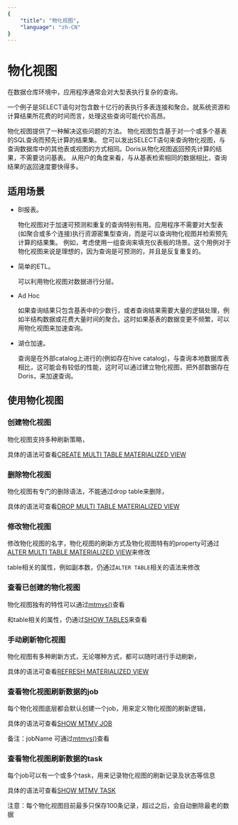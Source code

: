 ```yaml
---
{
    "title": "物化视图",
    "language": "zh-CN"
}
---
```


<!--
Licensed to the Apache Software Foundation (ASF) under one
or more contributor license agreements.  See the NOTICE file
distributed with this work for additional information
regarding copyright ownership.  The ASF licenses this file
to you under the Apache License, Version 2.0 (the
"License"); you may not use this file except in compliance
with the License.  You may obtain a copy of the License at

  http://www.apache.org/licenses/LICENSE-2.0

Unless required by applicable law or agreed to in writing,
software distributed under the License is distributed on an
"AS IS" BASIS, WITHOUT WARRANTIES OR CONDITIONS OF ANY
KIND, either express or implied.  See the License for the
specific language governing permissions and limitations
under the License.
-->

# 物化视图

在数据仓库环境中，应用程序通常会对大型表执行复杂的查询。

一个例子是SELECT语句对包含数十亿行的表执行多表连接和聚合。就系统资源和计算结果所花费的时间而言，处理这些查询可能代价高昂。

物化视图提供了一种解决这些问题的方法。
物化视图包含基于对一个或多个基表的SQL查询而预先计算的结果集。
您可以发出SELECT语句来查询物化视图，与查询数据库中的其他表或视图的方式相同。Doris从物化视图返回预先计算的结果，不需要访问基表。
从用户的角度来看，与从基表检索相同的数据相比，查询结果的返回速度要快得多。

## 适用场景

- BI报表。

  物化视图对于加速可预测和重复的查询特别有用。应用程序不需要对大型表(如聚合或多个连接)执行资源密集型查询，而是可以查询物化视图并检索预先计算的结果集。
  例如，考虑使用一组查询来填充仪表板的场景。这个用例对于物化视图来说是理想的，因为查询是可预测的，并且是反复重复的。    

- 简单的ETL。

  可以利用物化视图对数据进行分层。

- Ad Hoc
  
  如果查询结果只包含基表中的少数行，或者查询结果需要大量的逻辑处理，例如半结构数据或花费大量时间的聚合。这时如果基表的数据变更不频繁，可以用物化视图来加速查询。

- 湖仓加速。

  查询是在外部catalog上进行的(例如存在hive catalog)，与查询本地数据库表相比，这可能会有较低的性能，这时可以通过建立物化视图，把外部数据存在Doris，来加速查询。

## 使用物化视图

### 创建物化视图

物化视图支持多种刷新策略，

具体的语法可查看[CREATE MULTI TABLE MATERIALIZED VIEW](../sql-manual/sql-reference/Data-Definition-Statements/Create/CREATE-MULTI-TABLE-MATERIALIZED-VIEW.md)

### 删除物化视图
物化视图有专门的删除语法，不能通过drop table来删除，

具体的语法可查看[DROP MULTI TABLE MATERIALIZED VIEW](../sql-manual/sql-reference/Data-Definition-Statements/Drop/DROP-MULTI-TABLE-MATERIALIZED-VIEW.md)

### 修改物化视图

修改物化视图的名字，物化视图的刷新方式及物化视图特有的property可通过[ALTER MULTI TABLE MATERIALIZED VIEW](../sql-manual/sql-reference/Data-Definition-Statements/Alter/ALTER-MULTI-TABLE-MATERIALIZED-VIEW.md)来修改

table相关的属性，例如副本数，仍通过`ALTER TABLE`相关的语法来修改

### 查看已创建的物化视图

物化视图独有的特性可以通过[mtmvs()](../sql-manual/sql-functions/table-functions/mtmvs.md)查看

和table相关的属性，仍通过[SHOW TABLES](../sql-manual/sql-reference/Show-Statements/SHOW-TABLES.md)来查看

### 手动刷新物化视图

物化视图有多种刷新方式，无论哪种方式，都可以随时进行手动刷新，

具体的语法可查看[REFRESH MATERIALIZED VIEW](../sql-manual/sql-reference/Utility-Statements/REFRESH-MATERIALIZED-VIEW.md)

### 查看物化视图刷新数据的job

每个物化视图底层都会默认创建一个job，用来定义物化视图的刷新逻辑，

具体的语法可查看[SHOW MTMV JOB](../sql-manual/sql-reference/Show-Statements/SHOW-MTMV-JOB.md)

备注：jobName 可通过[mtmvs()](../sql-manual/sql-functions/table-functions/mtmvs.md)查看

### 查看物化视图刷新数据的task

每个job可以有一个或多个task，用来记录物化视图的刷新记录及状态等信息

具体的语法可查看[SHOW MTMV TASK](../sql-manual/sql-reference/Show-Statements/SHOW-MTMV-TASK.md)

注意：每个物化视图目前最多只保存100条记录，超过之后，会自动删除最老的数据